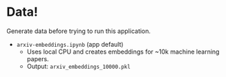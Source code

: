 # Data!

Generate data before trying to run this application.

- `arxiv-embeddings.ipynb` (app default)
    - Uses local CPU and creates embeddings for ~10k machine learning papers.
    - Output: `arxiv_embeddings_10000.pkl`
